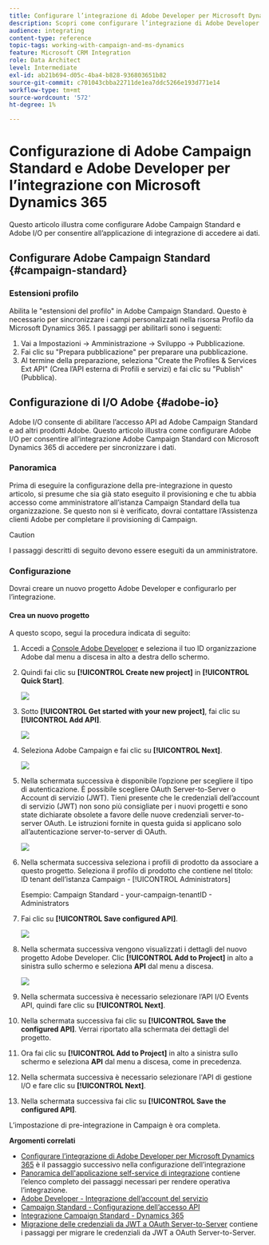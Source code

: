 ```yaml
---
title: Configurare l’integrazione di Adobe Developer per Microsoft Dynamics 365
description: Scopri come configurare l’integrazione di Adobe Developer per Microsoft Dynamics 365
audience: integrating
content-type: reference
topic-tags: working-with-campaign-and-ms-dynamics
feature: Microsoft CRM Integration
role: Data Architect
level: Intermediate
exl-id: ab21b694-d05c-4ba4-b828-936803651b82
source-git-commit: c701043cbba22711de1ea7ddc5266e193d771e14
workflow-type: tm+mt
source-wordcount: '572'
ht-degree: 1%

---
```


# Configurazione di Adobe Campaign Standard e Adobe Developer per l’integrazione con Microsoft Dynamics 365

Questo articolo illustra come configurare Adobe Campaign Standard e Adobe I/O per consentire all’applicazione di integrazione di accedere ai dati.

## Configurare Adobe Campaign Standard {#campaign-standard}

### Estensioni profilo

Abilita le &quot;estensioni del profilo&quot; in Adobe Campaign Standard.   Questo è necessario per sincronizzare i campi personalizzati nella risorsa Profilo da Microsoft Dynamics 365.   I passaggi per abilitarli sono i seguenti:

1. Vai a Impostazioni -> Amministrazione -> Sviluppo -> Pubblicazione.
1. Fai clic su &quot;Prepara pubblicazione&quot; per preparare una pubblicazione.
1. Al termine della preparazione, seleziona &quot;Create the Profiles &amp; Services Ext API&quot; (Crea l’API esterna di Profili e servizi) e fai clic su &quot;Publish&quot; (Pubblica).

## Configurazione di I/O Adobe {#adobe-io}

Adobe I/O consente di abilitare l’accesso API ad Adobe Campaign Standard e ad altri prodotti Adobe.   Questo articolo illustra come configurare Adobe I/O per consentire all’integrazione Adobe Campaign Standard con Microsoft Dynamics 365 di accedere per sincronizzare i dati.

### Panoramica

Prima di eseguire la configurazione della pre-integrazione in questo articolo, si presume che sia già stato eseguito il provisioning e che tu abbia accesso come amministratore all’istanza Campaign Standard della tua organizzazione.  Se questo non si è verificato, dovrai contattare l’Assistenza clienti Adobe per completare il provisioning di Campaign.

>[!CAUTION]
>
>I passaggi descritti di seguito devono essere eseguiti da un amministratore.

### Configurazione

Dovrai creare un nuovo progetto Adobe Developer e configurarlo per l’integrazione.

#### Crea un nuovo progetto

A questo scopo, segui la procedura indicata di seguito:

1. Accedi a [Console Adobe Developer](https://console.adobe.io/home#) e seleziona il tuo ID organizzazione Adobe dal menu a discesa in alto a destra dello schermo.

1. Quindi fai clic su **[!UICONTROL Create new project]** in **[!UICONTROL Quick Start]**.

   ![](assets/adobeIO1.png)

1. Sotto **[!UICONTROL Get started with your new project]**, fai clic su **[!UICONTROL Add API]**.

   ![](assets/adobeIO2.png)

1. Seleziona Adobe Campaign e fai clic su **[!UICONTROL Next]**.

   ![](assets/adobeIO3.png)

1. Nella schermata successiva è disponibile l’opzione per scegliere il tipo di autenticazione. È possibile scegliere OAuth Server-to-Server o Account di servizio (JWT). Tieni presente che le credenziali dell’account di servizio (JWT) non sono più consigliate per i nuovi progetti e sono state dichiarate obsolete a favore delle nuove credenziali server-to-server OAuth. Le istruzioni fornite in questa guida si applicano solo all’autenticazione server-to-server di OAuth.

   ![](assets/adobeIO4.png)

1. Nella schermata successiva seleziona i profili di prodotto da associare a questo progetto. Seleziona il profilo di prodotto che contiene nel titolo: ID tenant dell’istanza Campaign - [!UICONTROL Administrators]

   Esempio: Campaign Standard - your-campaign-tenantID - Administrators

1. Fai clic su **[!UICONTROL Save configured API]**.

   ![](assets/adobeIO5.png)

1. Nella schermata successiva vengono visualizzati i dettagli del nuovo progetto Adobe Developer. Clic **[!UICONTROL Add to Project]** in alto a sinistra sullo schermo e seleziona **API** dal menu a discesa.

   ![](assets/adobeIO6.png)

1. Nella schermata successiva è necessario selezionare l’API I/O Events API, quindi fare clic su **[!UICONTROL Next]**.

1. Nella schermata successiva fai clic su **[!UICONTROL Save the configured API]**.  Verrai riportato alla schermata dei dettagli del progetto.

1. Ora fai clic su **[!UICONTROL Add to Project]** in alto a sinistra sullo schermo e seleziona **API** dal menu a discesa, come in precedenza.

1. Nella schermata successiva è necessario selezionare l&#39;API di gestione I/O e fare clic su **[!UICONTROL Next]**.

1. Nella schermata successiva fai clic su **[!UICONTROL Save the configured API]**.

L’impostazione di pre-integrazione in Campaign è ora completa.

**Argomenti correlati**

* [Configurare l’integrazione di Adobe Developer per Microsoft Dynamics 365](../../integrating/using/d365-acs-configure-adobe-io.md) è il passaggio successivo nella configurazione dell’integrazione
* [Panoramica dell&#39;applicazione self-service di integrazione](../../integrating/using/d365-acs-self-service-app-quick-start-guide.md) contiene l’elenco completo dei passaggi necessari per rendere operativa l’integrazione.
* [Adobe Developer - Integrazione dell’account del servizio](https://developer.adobe.com/developer-console/docs/guides/#!AdobeDocs/adobeio-auth/master/AuthenticationOverview/ServiceAccountIntegration.md)
* [Campaign Standard - Configurazione dell’accesso API](../../api/using/setting-up-api-access.md)
* [Integrazione Campaign Standard - Dynamics 365](../../integrating/using/d365-acs-configure-d365.md)
* [Migrazione delle credenziali da JWT a OAuth Server-to-Server](../../integrating/using/d365-acs-self-service-app-migrate-credentials.md) contiene i passaggi per migrare le credenziali da JWT a OAuth Server-to-Server.
